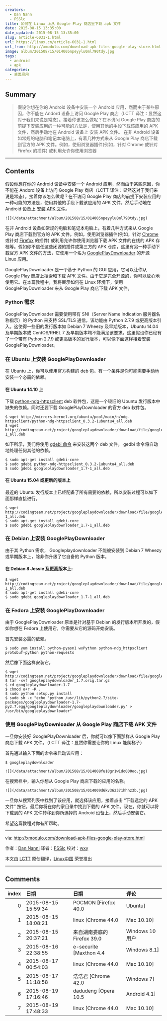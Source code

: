 ```yaml
---
creators:
  - Dan Nann
  - FSSlc
title: 如何在 Linux 上从 Google Play 商店里下载 apk 文件
date: 2015-08-15 13:35:00
date_updated: 2015-08-15 13:35:00
slug: article-6031-1.html
url: https://linux.cn/article-6031-1.html
url_from: http://xmodulo.com/download-apk-files-google-play-store.html
image: album/201508/15/014005npeyylu0ml790tdy.jpg
tags:
  - android
  - apk
categories:
  - 桌面应用
---
```


## Summary

> 假设你想在你的 Android 设备中安装一个 Android 应用，然而由于某些原因，你不能在 Andord 设备上访问 Google Play 商店（LCTT 译注：显然这对于我们来说是常态）。接着你该怎么做呢？在不访问 Google Play 商店的前提下安装应用的一种可能的方法是，使用其他的手段下载该应用的 APK 文件，然后手动地在 Android 设备上 安装 APK 文件。  在非 Android 设备如常规的电脑和笔记本电脑上，有着几种方式来从 Google Play 商店下载到官方的 APK 文件。例如，使用浏览器插件(例如，针对 Chrome 或针对 Firefox 的插件) 或利用允许你使用浏览器

***

<!-- more -->

## Contents

假设你想在你的 Android 设备中安装一个 Android 应用，然而由于某些原因，你不能在 Andord 设备上访问 Google Play 商店（LCTT 译注：显然这对于我们来说是常态）。接着你该怎么做呢？在不访问 Google Play 商店的前提下安装应用的一种可能的方法是，使用其他的手段下载该应用的 APK 文件，然后手动地在 Android 设备上 [安装 APK 文件](http://xmodulo.com/how-to-install-apk-file-on-android-phone-or-tablet.html)。

`![](/data/attachment/album/201508/15/014005npeyylu0ml790tdy.jpg)`

在非 Android 设备如常规的电脑和笔记本电脑上，有着几种方式来从 Google Play 商店下载到官方的 APK 文件。例如，使用浏览器插件(例如，针对 [Chrome](https://chrome.google.com/webstore/detail/apk-downloader/cgihflhdpokeobcfimliamffejfnmfii) 或针对 [Firefox](https://addons.mozilla.org/en-us/firefox/addon/apk-downloader/) 的插件) 或利用允许你使用浏览器下载 APK 文件的在线的 APK 存档等。假如你不信任这些闭源的插件或第三方的 APK 仓库，这里有另一种手动下载官方 APK 文件的方法，它使用一个名为 [GooglePlayDownloader](http://codingteam.net/project/googleplaydownloader) 的开源 Linux 应用。

GooglePlayDownloader 是一个基于 Python 的 GUI 应用，它可以让你从 Google Play 商店上搜索和下载 APK 文件。由于它是完全开源的，你可以放心地使用它。在本篇教程中，我将展示如何在 Linux 环境下，使用 GooglePlayDownloader 来从 Google Play 商店下载 APK 文件。

### Python 需求

GooglePlayDownloader 需要使用带有 SNI（Server Name Indication 服务器名称指示）的 Python 来支持 SSL/TLS 通信，该功能由 Python 2.7.9 或更高版本引入。这使得一些旧的发行版本如 Debian 7 Wheezy 及早期版本，Ubuntu 14.04 及早期版本或 CentOS/RHEL 7 及早期版本均不能满足该要求。这里假设你已经有了一个带有 Python 2.7.9 或更高版本的发行版本，可以像下面这样接着安装 GooglePlayDownloader。

### 在 Ubuntu 上安装 GooglePlayDownloader

在 Ubuntu 上，你可以使用官方构建的 deb 包。有一个条件是你可能需要手动地安装一个必需的依赖。

#### 在 Ubuntu 14.10 上

下载 [python-ndg-httpsclient](http://packages.ubuntu.com/vivid/python-ndg-httpsclient) deb 软件包，这是一个较旧的 Ubuntu 发行版本中缺失的依赖。同时还要下载 GooglePlayDownloader 的官方 deb 软件包。

```shell
$ wget http://mirrors.kernel.org/ubuntu/pool/main/n/ndg-httpsclient/python-ndg-httpsclient_0.3.2-1ubuntu4_all.deb
$ wget http://codingteam.net/project/googleplaydownloader/download/file/googleplaydownloader_1.7-1_all.deb
```

如下所示，我们将使用 [gdebi 命令](http://xmodulo.com/how-to-install-deb-file-with-dependencies.html) 来安装这两个 deb 文件。 gedbi 命令将自动地处理任何其他的依赖。

```shell
$ sudo apt-get install gdebi-core
$ sudo gdebi python-ndg-httpsclient_0.3.2-1ubuntu4_all.deb
$ sudo gdebi googleplaydownloader_1.7-1_all.deb
```

#### 在 Ubuntu 15.04 或更新的版本上

最近的 Ubuntu 发行版本上已经配备了所有需要的依赖，所以安装过程可以如下面那样直接进行。

```shell
$ wget http://codingteam.net/project/googleplaydownloader/download/file/googleplaydownloader_1.7-1_all.deb
$ sudo apt-get install gdebi-core
$ sudo gdebi googleplaydownloader_1.7-1_all.deb
```

### 在 Debian 上安装 GooglePlayDownloader

由于其 Python 需求， Googleplaydownloader 不能被安装到 Debian 7 Wheezy 或早期版本上，除非你升级了它自备的 Python 版本。

#### 在 Debian 8 Jessie 及更高版本上:

```shell
$ wget http://codingteam.net/project/googleplaydownloader/download/file/googleplaydownloader_1.7-1_all.deb
$ sudo apt-get install gdebi-core
$ sudo gdebi googleplaydownloader_1.7-1_all.deb
```

### 在 Fedora 上安装 GooglePlayDownloader

由于 GooglePlayDownloader 原本是针对基于 Debian 的发行版本所开发的，假如你想在 Fedora 上使用它，你需要从它的源码开始安装。

首先安装必需的依赖。

```shell
$ sudo yum install python-pyasn1 wxPython python-ndg_httpsclient protobuf-python python-requests
```

然后像下面这样安装它。

```shell
$ wget http://codingteam.net/project/googleplaydownloader/download/file/googleplaydownloader_1.7.orig.tar.gz
$ tar -xvf googleplaydownloader_1.7.orig.tar.gz
$ cd googleplaydownloader-1.7
$ chmod o+r -R .
$ sudo python setup.py install
$ sudo sh -c "echo 'python /usr/lib/python2.7/site-packages/googleplaydownloader-1.7-py2.7.egg/googleplaydownloader/googleplaydownloader.py' > /usr/bin/googleplaydownloader"
```

### 使用 GooglePlayDownloader 从 Google Play 商店下载 APK 文件

一旦你安装好 GooglePlayDownloader 后，你就可以像下面那样从 Google Play 商店下载 APK 文件。（LCTT 译注：显然你需要让你的 Linux 能爬梯子）

首先通过输入下面的命令来启动该应用：

```shell
$ googleplaydownloader
```

`![](/data/attachment/album/201508/15/014008fu10gr1w1do000oo.jpg)`

在搜索栏中，输入你想从 Google Play 商店下载的应用的名称。

`![](/data/attachment/album/201508/15/014009d6kv362371hhhz3b.jpg)`

一旦你从搜索列表中找到了该应用，就选择该应用，接着点击 “下载选定的 APK 文件” 按钮。最后你将在你的家目录中找到下载的 APK 文件。现在，你就可以将下载到的 APK 文件转移到你所选择的 Android 设备上，然后手动安装它。

希望这篇教程对你有所帮助。

---

via: <http://xmodulo.com/download-apk-files-google-play-store.html>

作者：[Dan Nanni](http://xmodulo.com/author/nanni) 译者：[FSSlc](https://github.com/FSSlc) 校对：[wxy](https://github.com/wxy)

本文由 [LCTT](https://github.com/LCTT/TranslateProject) 原创翻译，[Linux中国](https://linux.cn/) 荣誉推出

***

## Comments

|   index | 日期                | 日期                                        | 评论                                    |
|--------:|:--------------------|:--------------------------------------------|:----------------------------------------|
|       0 | 2015-08-15 15:59:34 | POCMON [Firefox 40.0|Ubuntu]                | 国内也能用吗？会被墙吗？                |
|       1 | 2015-08-15 18:08:21 | linux [Chrome 44.0|Mac 10.10]               | 显然你需要能翻墙                        |
|       2 | 2015-08-15 20:37:21 | 来自湖南娄底的 Firefox 39.0|Windows 10 用户 | he he                                   |
|       3 | 2015-08-16 22:38:55 | e-securite [Maxthon 4.4|Windows 8.1]        | 若会翻墙，则不需要这个                  |
|       4 | 2015-08-17 00:54:03 | linux [Chrome 44.0|Mac 10.10]               | 正常情况下，翻墙也得不到 APK 的地址的。 |
|       5 | 2015-08-17 11:18:58 | 浩浩君 [Chrome 42.0|Windows 7]              | 这墙有拆除的希望吗，在未来              |
|       6 | 2015-08-19 17:16:46 | dadudeng [Opera 10.5|Android 4.1]           | 很好，不错，不知道会不会被墙？          |
|       7 | 2015-08-19 17:48:33 | linux [Chrome 44.0|Mac 10.10]               | 显然你应该先能翻墙才行吧。。            |
